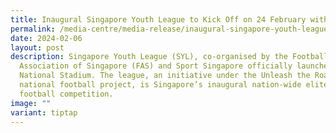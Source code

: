 ```yaml
---
title: Inaugural Singapore Youth League to Kick Off on 24 February with over 200 Teams
permalink: /media-centre/media-release/inaugural-singapore-youth-league-kick-off-24february/
date: 2024-02-06
layout: post
description: Singapore Youth League (SYL), co-organised by the Football
  Association of Singapore (FAS) and Sport Singapore officially launched at the
  National Stadium. The league, an initiative under the Unleash the Roar! (UTR!)
  national football project, is Singapore’s inaugural nation-wide elite youth
  football competition.
image: ""
variant: tiptap
---
```

